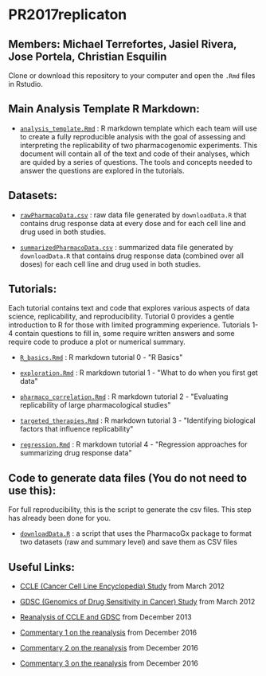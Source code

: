 # PR2017replicaton

## Members: Michael Terrefortes, Jasiel Rivera, Jose Portela, Christian Esquilin

Clone or download this repository to your computer and open the `.Rmd` files in Rstudio.

## Main Analysis Template R Markdown:

* [`analysis_template.Rmd`](https://github.com/areyesq89/PR2017replicaton/blob/master/analysis_template.Rmd) : R markdown template which each team will use to create a fully reproducible analysis with the goal of assessing and interpreting the replicability of two pharmacogenomic experiments. This document will contain all of the text and code of their analyses, which are quided by a series of questions. The tools and concepts needed to answer the questions are explored in the tutorials.

## Datasets:

* [`rawPharmacoData.csv`](https://github.com/areyesq89/PR2017replicaton/blob/master/rawPharmacoData.csv) : raw data file generated by `downloadData.R` that contains drug response data at every dose and for each cell line and drug used in both studies. 

* [`summarizedPharmacoData.csv`](https://github.com/areyesq89/PR2017replicaton/blob/master/summarizedPharmacoData.csv) : summarized data file generated by `downloadData.R` that contains drug response data (combined over all doses) for each cell line and drug used in both studies.

## Tutorials:
Each tutorial contains text and code that explores various aspects of data science, replicability, and reproducibility. Tutorial 0 provides a gentle introduction to R for those with limited programming experience. Tutorials 1-4 contain questions to fill in, some require written answers and some require code to produce a plot or numerical summary.

* [`R_basics.Rmd`](https://github.com/areyesq89/PR2017replicaton/blob/master/R_basics.Rmd) : R markdown tutorial 0 - "R Basics"

* [`exploration.Rmd`](https://github.com/areyesq89/PR2017replicaton/blob/master/exploration.Rmd) : R markdown tutorial 1 - "What to do when you first get data"

* [`pharmaco_correlation.Rmd`](https://github.com/areyesq89/PR2017replicaton/blob/master/pharmaco_correlation.Rmd) : R markdown tutorial 2 - "Evaluating replicability of large pharmacological studies"

* [`targeted_therapies.Rmd`](https://github.com/areyesq89/PR2017replicaton/blob/master/targeted_therapies.Rmd) : R markdown tutorial 3 - "Identifying biological factors that influence replicability"

* [`regression.Rmd`](https://github.com/areyesq89/PR2017replicaton/blob/master/regression.Rmd) : R markdown tutorial 4 - "Regression approaches for summarizing drug response data"

## Code to generate data files (You do not need to use this):

For full reproducibility, this is the script to generate the csv files. This step has already been done for you.

* [`downloadData.R`](https://github.com/areyesq89/PR2017replicaton/blob/master/downloadData.R) : a script that uses the PharmacoGx package to format two datasets (raw and summary level) and save them as CSV files 

## Useful Links:

* [CCLE (Cancer Cell Line Encyclopedia) Study](https://www.ncbi.nlm.nih.gov/pubmed/22460905) from March 2012

* [GDSC (Genomics of Drug Sensitivity in Cancer) Study](https://www.ncbi.nlm.nih.gov/pubmed/22460902) from March 2012

* [Reanalysis of CCLE and GDSC](https://www.ncbi.nlm.nih.gov/pubmed/24284626) from December 2013

* [Commentary 1 on the reanalysis](https://www.ncbi.nlm.nih.gov/pubmed/27905415) from December 2016

* [Commentary 2 on the reanalysis](https://www.ncbi.nlm.nih.gov/pubmed/27905421) from December 2016

* [Commentary 3 on the reanalysis](http://www.nature.com/nature/journal/v540/n7631/full/nature20580.html) from December 2016
